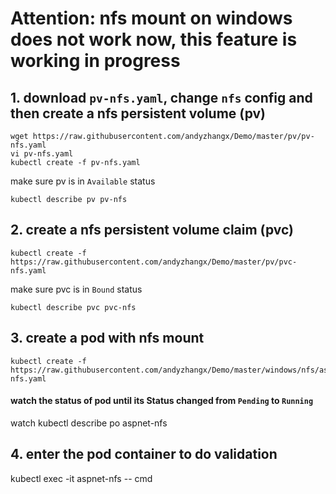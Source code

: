 # Attention: nfs mount on windows does not work now, this feature is working in progress
## 1. download `pv-nfs.yaml`, change `nfs` config and then create a nfs persistent volume (pv)
```
wget https://raw.githubusercontent.com/andyzhangx/Demo/master/pv/pv-nfs.yaml
vi pv-nfs.yaml
kubectl create -f pv-nfs.yaml
```

make sure pv is in `Available` status
```
kubectl describe pv pv-nfs
```

## 2. create a nfs persistent volume claim (pvc)
```
kubectl create -f https://raw.githubusercontent.com/andyzhangx/Demo/master/pv/pvc-nfs.yaml
```

make sure pvc is in `Bound` status
```
kubectl describe pvc pvc-nfs
```

## 3. create a pod with nfs mount
```
kubectl create -f https://raw.githubusercontent.com/andyzhangx/Demo/master/windows/nfs/aspnet-nfs.yaml
```

#### watch the status of pod until its Status changed from `Pending` to `Running`
watch kubectl describe po aspnet-nfs

## 4. enter the pod container to do validation
kubectl exec -it aspnet-nfs -- cmd

```

```
